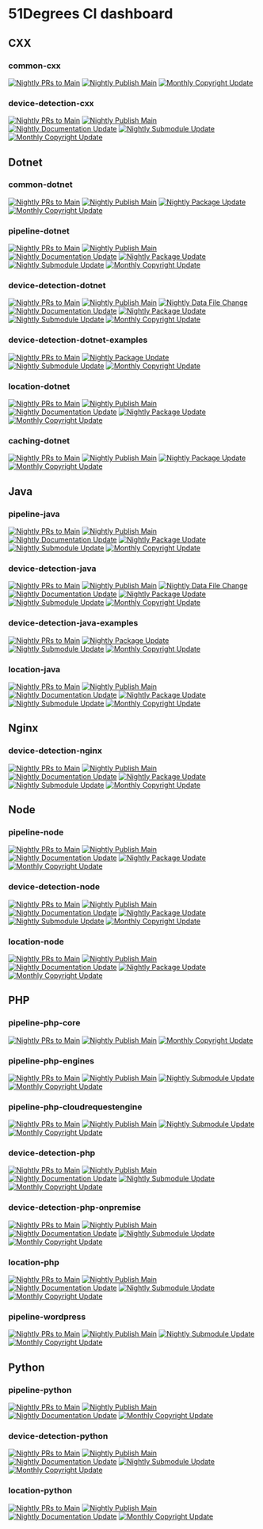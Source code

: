 51Degrees CI dashboard
======================

## CXX

### common-cxx
[![Nightly PRs to Main](https://github.com/51Degrees/common-cxx/actions/workflows/nightly-prs-to-main.yml/badge.svg)](https://github.com/51Degrees/common-cxx/actions/workflows/nightly-prs-to-main.yml)
[![Nightly Publish Main](https://github.com/51Degrees/common-cxx/actions/workflows/nightly-publish-main.yml/badge.svg)](https://github.com/51Degrees/common-cxx/actions/workflows/nightly-publish-main.yml)
[![Monthly Copyright Update](https://github.com/51Degrees/common-cxx/actions/workflows/monthly-copyright-update.yml/badge.svg)](https://github.com/51Degrees/common-cxx/actions/workflows/monthly-copyright-update.yml)

### device-detection-cxx
[![Nightly PRs to Main](https://github.com/51Degrees/device-detection-cxx/actions/workflows/nightly-prs-to-main.yml/badge.svg)](https://github.com/51Degrees/device-detection-cxx/actions/workflows/nightly-prs-to-main.yml)
[![Nightly Publish Main](https://github.com/51Degrees/device-detection-cxx/actions/workflows/nightly-publish-main.yml/badge.svg)](https://github.com/51Degrees/device-detection-cxx/actions/workflows/nightly-publish-main.yml)
[![Nightly Documentation Update](https://github.com/51Degrees/device-detection-cxx/actions/workflows/nightly-documentation-update.yml/badge.svg)](https://github.com/51Degrees/device-detection-cxx/actions/workflows/nightly-documentation-update.yml)
[![Nightly Submodule Update](https://github.com/51Degrees/device-detection-cxx/actions/workflows/nightly-submodule-update.yml/badge.svg)](https://github.com/51Degrees/device-detection-cxx/actions/workflows/nightly-submodule-update.yml)
[![Monthly Copyright Update](https://github.com/51Degrees/device-detection-cxx/actions/workflows/monthly-copyright-update.yml/badge.svg)](https://github.com/51Degrees/device-detection-cxx/actions/workflows/monthly-copyright-update.yml)

## Dotnet

### common-dotnet
[![Nightly PRs to Main](https://github.com/51Degrees/common-dotnet/actions/workflows/nightly-prs-to-main.yml/badge.svg)](https://github.com/51Degrees/common-dotnet/actions/workflows/nightly-prs-to-main.yml)
[![Nightly Publish Main](https://github.com/51Degrees/common-dotnet/actions/workflows/nightly-publish-main.yml/badge.svg)](https://github.com/51Degrees/common-dotnet/actions/workflows/nightly-publish-main.yml)
[![Nightly Package Update](https://github.com/51Degrees/common-dotnet/actions/workflows/nightly-package-update.yml/badge.svg)](https://github.com/51Degrees/common-dotnet/actions/workflows/nightly-package-update.yml)
[![Monthly Copyright Update](https://github.com/51Degrees/common-dotnet/actions/workflows/monthly-copyright-update.yml/badge.svg)](https://github.com/51Degrees/common-dotnet/actions/workflows/monthly-copyright-update.yml)

### pipeline-dotnet
[![Nightly PRs to Main](https://github.com/51Degrees/pipeline-dotnet/actions/workflows/nightly-prs-to-main.yml/badge.svg)](https://github.com/51Degrees/pipeline-dotnet/actions/workflows/nightly-prs-to-main.yml)
[![Nightly Publish Main](https://github.com/51Degrees/pipeline-dotnet/actions/workflows/nightly-publish-main.yml/badge.svg)](https://github.com/51Degrees/pipeline-dotnet/actions/workflows/nightly-publish-main.yml)
[![Nightly Documentation Update](https://github.com/51Degrees/pipeline-dotnet/actions/workflows/nightly-documentation-update.yml/badge.svg)](https://github.com/51Degrees/pipeline-dotnet/actions/workflows/nightly-documentation-update.yml)
[![Nightly Package Update](https://github.com/51Degrees/pipeline-dotnet/actions/workflows/nightly-package-update.yml/badge.svg)](https://github.com/51Degrees/pipeline-dotnet/actions/workflows/nightly-package-update.yml)
[![Nightly Submodule Update](https://github.com/51Degrees/pipeline-dotnet/actions/workflows/nightly-submodule-update.yml/badge.svg)](https://github.com/51Degrees/pipeline-dotnet/actions/workflows/nightly-submodule-update.yml)
[![Monthly Copyright Update](https://github.com/51Degrees/pipeline-dotnet/actions/workflows/monthly-copyright-update.yml/badge.svg)](https://github.com/51Degrees/pipeline-dotnet/actions/workflows/monthly-copyright-update.yml)

### device-detection-dotnet
[![Nightly PRs to Main](https://github.com/51Degrees/device-detection-dotnet/actions/workflows/nightly-prs-to-main.yml/badge.svg)](https://github.com/51Degrees/device-detection-dotnet/actions/workflows/nightly-prs-to-main.yml)
[![Nightly Publish Main](https://github.com/51Degrees/device-detection-dotnet/actions/workflows/nightly-publish-main.yml/badge.svg)](https://github.com/51Degrees/device-detection-dotnet/actions/workflows/nightly-publish-main.yml)
[![Nightly Data File Change](https://github.com/51Degrees/device-detection-dotnet/actions/workflows/nightly-data-file-change.yml/badge.svg)](https://github.com/51Degrees/device-detection-dotnet/actions/workflows/nightly-data-file-change.yml)
[![Nightly Documentation Update](https://github.com/51Degrees/device-detection-dotnet/actions/workflows/nightly-documentation-update.yml/badge.svg)](https://github.com/51Degrees/device-detection-dotnet/actions/workflows/nightly-documentation-update.yml)
[![Nightly Package Update](https://github.com/51Degrees/device-detection-dotnet/actions/workflows/nightly-package-update.yml/badge.svg)](https://github.com/51Degrees/device-detection-dotnet/actions/workflows/nightly-package-update.yml)
[![Nightly Submodule Update](https://github.com/51Degrees/device-detection-dotnet/actions/workflows/nightly-submodule-update.yml/badge.svg)](https://github.com/51Degrees/device-detection-dotnet/actions/workflows/nightly-submodule-update.yml)
[![Monthly Copyright Update](https://github.com/51Degrees/device-detection-dotnet/actions/workflows/monthly-copyright-update.yml/badge.svg)](https://github.com/51Degrees/device-detection-dotnet/actions/workflows/monthly-copyright-update.yml)

### device-detection-dotnet-examples
[![Nightly PRs to Main](https://github.com/51Degrees/device-detection-dotnet-examples/actions/workflows/nightly-prs-to-main.yml/badge.svg)](https://github.com/51Degrees/device-detection-dotnet-examples/actions/workflows/nightly-prs-to-main.yml)
[![Nightly Package Update](https://github.com/51Degrees/device-detection-dotnet-examples/actions/workflows/nightly-package-update.yml/badge.svg)](https://github.com/51Degrees/device-detection-dotnet-examples/actions/workflows/nightly-package-update.yml)
[![Nightly Submodule Update](https://github.com/51Degrees/device-detection-dotnet-examples/actions/workflows/nightly-submodule-update.yml/badge.svg)](https://github.com/51Degrees/device-detection-dotnet-examples/actions/workflows/nightly-submodule-update.yml)
[![Monthly Copyright Update](https://github.com/51Degrees/device-detection-dotnet-examples/actions/workflows/monthly-copyright-update.yml/badge.svg)](https://github.com/51Degrees/device-detection-dotnet-examples/actions/workflows/monthly-copyright-update.yml)

### location-dotnet
[![Nightly PRs to Main](https://github.com/51Degrees/location-dotnet/actions/workflows/nightly-prs-to-main.yml/badge.svg)](https://github.com/51Degrees/location-dotnet/actions/workflows/nightly-prs-to-main.yml)
[![Nightly Publish Main](https://github.com/51Degrees/location-dotnet/actions/workflows/nightly-publish-main.yml/badge.svg)](https://github.com/51Degrees/location-dotnet/actions/workflows/nightly-publish-main.yml)
[![Nightly Documentation Update](https://github.com/51Degrees/location-dotnet/actions/workflows/nightly-documentation-update.yml/badge.svg)](https://github.com/51Degrees/location-dotnet/actions/workflows/nightly-documentation-update.yml)
[![Nightly Package Update](https://github.com/51Degrees/location-dotnet/actions/workflows/nightly-package-update.yml/badge.svg)](https://github.com/51Degrees/location-dotnet/actions/workflows/nightly-package-update.yml)
[![Monthly Copyright Update](https://github.com/51Degrees/location-dotnet/actions/workflows/monthly-copyright-update.yml/badge.svg)](https://github.com/51Degrees/location-dotnet/actions/workflows/monthly-copyright-update.yml)

### caching-dotnet
[![Nightly PRs to Main](https://github.com/51Degrees/caching-dotnet/actions/workflows/nightly-prs-to-main.yml/badge.svg)](https://github.com/51Degrees/caching-dotnet/actions/workflows/nightly-prs-to-main.yml)
[![Nightly Publish Main](https://github.com/51Degrees/caching-dotnet/actions/workflows/nightly-publish-main.yml/badge.svg)](https://github.com/51Degrees/caching-dotnet/actions/workflows/nightly-publish-main.yml)
[![Nightly Package Update](https://github.com/51Degrees/caching-dotnet/actions/workflows/nightly-package-update.yml/badge.svg)](https://github.com/51Degrees/caching-dotnet/actions/workflows/nightly-package-update.yml)
[![Monthly Copyright Update](https://github.com/51Degrees/caching-dotnet/actions/workflows/monthly-copyright-update.yml/badge.svg)](https://github.com/51Degrees/caching-dotnet/actions/workflows/monthly-copyright-update.yml)

## Java

### pipeline-java
[![Nightly PRs to Main](https://github.com/51Degrees/pipeline-java/actions/workflows/nightly-prs-to-main.yml/badge.svg)](https://github.com/51Degrees/pipeline-java/actions/workflows/nightly-prs-to-main.yml)
[![Nightly Publish Main](https://github.com/51Degrees/pipeline-java/actions/workflows/nightly-publish-main.yml/badge.svg)](https://github.com/51Degrees/pipeline-java/actions/workflows/nightly-publish-main.yml)
[![Nightly Documentation Update](https://github.com/51Degrees/pipeline-java/actions/workflows/nightly-documentation-update.yml/badge.svg)](https://github.com/51Degrees/pipeline-java/actions/workflows/nightly-documentation-update.yml)
[![Nightly Package Update](https://github.com/51Degrees/pipeline-java/actions/workflows/nightly-package-update.yml/badge.svg)](https://github.com/51Degrees/pipeline-java/actions/workflows/nightly-package-update.yml)
[![Nightly Submodule Update](https://github.com/51Degrees/pipeline-java/actions/workflows/nightly-submodule-update.yml/badge.svg)](https://github.com/51Degrees/pipeline-java/actions/workflows/nightly-submodule-update.yml)
[![Monthly Copyright Update](https://github.com/51Degrees/pipeline-java/actions/workflows/monthly-copyright-update.yml/badge.svg)](https://github.com/51Degrees/pipeline-java/actions/workflows/monthly-copyright-update.yml)

### device-detection-java
[![Nightly PRs to Main](https://github.com/51Degrees/device-detection-java/actions/workflows/nightly-prs-to-main.yml/badge.svg)](https://github.com/51Degrees/device-detection-java/actions/workflows/nightly-prs-to-main.yml)
[![Nightly Publish Main](https://github.com/51Degrees/device-detection-java/actions/workflows/nightly-publish-main.yml/badge.svg)](https://github.com/51Degrees/device-detection-java/actions/workflows/nightly-publish-main.yml)
[![Nightly Data File Change](https://github.com/51Degrees/device-detection-java/actions/workflows/nightly-data-file-change.yml/badge.svg)](https://github.com/51Degrees/device-detection-java/actions/workflows/nightly-data-file-change.yml)
[![Nightly Documentation Update](https://github.com/51Degrees/device-detection-java/actions/workflows/nightly-documentation-update.yml/badge.svg)](https://github.com/51Degrees/device-detection-java/actions/workflows/nightly-documentation-update.yml)
[![Nightly Package Update](https://github.com/51Degrees/device-detection-java/actions/workflows/nightly-package-update.yml/badge.svg)](https://github.com/51Degrees/device-detection-java/actions/workflows/nightly-package-update.yml)
[![Nightly Submodule Update](https://github.com/51Degrees/device-detection-java/actions/workflows/nightly-submodule-update.yml/badge.svg)](https://github.com/51Degrees/device-detection-java/actions/workflows/nightly-submodule-update.yml)
[![Monthly Copyright Update](https://github.com/51Degrees/device-detection-java/actions/workflows/monthly-copyright-update.yml/badge.svg)](https://github.com/51Degrees/device-detection-java/actions/workflows/monthly-copyright-update.yml)

### device-detection-java-examples
[![Nightly PRs to Main](https://github.com/51Degrees/device-detection-java-examples/actions/workflows/nightly-prs-to-main.yml/badge.svg)](https://github.com/51Degrees/device-detection-java-examples/actions/workflows/nightly-prs-to-main.yml)
[![Nightly Package Update](https://github.com/51Degrees/device-detection-java-examples/actions/workflows/nightly-package-update.yml/badge.svg)](https://github.com/51Degrees/device-detection-java-examples/actions/workflows/nightly-package-update.yml)
[![Nightly Submodule Update](https://github.com/51Degrees/device-detection-java-examples/actions/workflows/nightly-submodule-update.yml/badge.svg)](https://github.com/51Degrees/device-detection-java-examples/actions/workflows/nightly-submodule-update.yml)
[![Monthly Copyright Update](https://github.com/51Degrees/device-detection-java-examples/actions/workflows/monthly-copyright-update.yml/badge.svg)](https://github.com/51Degrees/device-detection-java-examples/actions/workflows/monthly-copyright-update.yml)

### location-java
[![Nightly PRs to Main](https://github.com/51Degrees/location-java/actions/workflows/nightly-prs-to-main.yml/badge.svg)](https://github.com/51Degrees/location-java/actions/workflows/nightly-prs-to-main.yml)
[![Nightly Publish Main](https://github.com/51Degrees/location-java/actions/workflows/nightly-publish-main.yml/badge.svg)](https://github.com/51Degrees/location-java/actions/workflows/nightly-publish-main.yml)
[![Nightly Documentation Update](https://github.com/51Degrees/location-java/actions/workflows/nightly-documentation-update.yml/badge.svg)](https://github.com/51Degrees/location-java/actions/workflows/nightly-documentation-update.yml)
[![Nightly Package Update](https://github.com/51Degrees/location-java/actions/workflows/nightly-package-update.yml/badge.svg)](https://github.com/51Degrees/location-java/actions/workflows/nightly-package-update.yml)
[![Nightly Submodule Update](https://github.com/51Degrees/location-java/actions/workflows/nightly-submodule-update.yml/badge.svg)](https://github.com/51Degrees/location-java/actions/workflows/nightly-submodule-update.yml)
[![Monthly Copyright Update](https://github.com/51Degrees/location-java/actions/workflows/monthly-copyright-update.yml/badge.svg)](https://github.com/51Degrees/location-java/actions/workflows/monthly-copyright-update.yml)

## Nginx

### device-detection-nginx
[![Nightly PRs to Main](https://github.com/51Degrees/device-detection-nginx/actions/workflows/nightly-pr-to-main.yml/badge.svg)](https://github.com/51Degrees/device-detection-nginx/actions/workflows/nightly-pr-to-main.yml)
[![Nightly Publish Main](https://github.com/51Degrees/device-detection-nginx/actions/workflows/nightly-publish-main.yml/badge.svg)](https://github.com/51Degrees/device-detection-nginx/actions/workflows/nightly-publish-main.yml)
[![Nightly Documentation Update](https://github.com/51Degrees/device-detection-nginx/actions/workflows/nightly-documentation-update.yml/badge.svg)](https://github.com/51Degrees/device-detection-nginx/actions/workflows/nightly-documentation-update.yml)
[![Nightly Package Update](https://github.com/51Degrees/device-detection-nginx/actions/workflows/nightly-package-update.yml/badge.svg)](https://github.com/51Degrees/device-detection-nginx/actions/workflows/nightly-package-update.yml)
[![Nightly Submodule Update](https://github.com/51Degrees/device-detection-nginx/actions/workflows/nightly-submodule-update.yml/badge.svg)](https://github.com/51Degrees/device-detection-nginx/actions/workflows/nightly-submodule-update.yml)
[![Monthly Copyright Update](https://github.com/51Degrees/device-detection-nginx/actions/workflows/monthly-copyright-update.yml/badge.svg)](https://github.com/51Degrees/device-detection-nginx/actions/workflows/monthly-copyright-update.yml)

## Node

### pipeline-node
[![Nightly PRs to Main](https://github.com/51Degrees/pipeline-node/actions/workflows/nightly-prs-to-main.yml/badge.svg)](https://github.com/51Degrees/pipeline-node/actions/workflows/nightly-prs-to-main.yml)
[![Nightly Publish Main](https://github.com/51Degrees/pipeline-node/actions/workflows/nightly-publish-to-main.yml/badge.svg)](https://github.com/51Degrees/pipeline-node/actions/workflows/nightly-publish-to-main.yml)
[![Nightly Documentation Update](https://github.com/51Degrees/pipeline-node/actions/workflows/nightly-documentation-update.yml/badge.svg)](https://github.com/51Degrees/pipeline-node/actions/workflows/nightly-documentation-update.yml)
[![Nightly Package Update](https://github.com/51Degrees/pipeline-node/actions/workflows/nightly-package-update.yml/badge.svg)](https://github.com/51Degrees/pipeline-node/actions/workflows/nightly-package-update.yml)
[![Monthly Copyright Update](https://github.com/51Degrees/pipeline-node/actions/workflows/monthly-copyright-update.yml/badge.svg)](https://github.com/51Degrees/pipeline-node/actions/workflows/monthly-copyright-update.yml)

### device-detection-node
[![Nightly PRs to Main](https://github.com/51Degrees/device-detection-node/actions/workflows/nightly-prs-to-main.yml/badge.svg)](https://github.com/51Degrees/device-detection-node/actions/workflows/nightly-prs-to-main.yml)
[![Nightly Publish Main](https://github.com/51Degrees/device-detection-node/actions/workflows/nightly-publish-main.yml/badge.svg)](https://github.com/51Degrees/device-detection-node/actions/workflows/nightly-publish-main.yml)
[![Nightly Documentation Update](https://github.com/51Degrees/device-detection-node/actions/workflows/nightly-documentation-update.yml/badge.svg)](https://github.com/51Degrees/device-detection-node/actions/workflows/nightly-documentation-update.yml)
[![Nightly Package Update](https://github.com/51Degrees/device-detection-node/actions/workflows/nightly-package-update.yml/badge.svg)](https://github.com/51Degrees/device-detection-node/actions/workflows/nightly-package-update.yml)
[![Nightly Submodule Update](https://github.com/51Degrees/device-detection-node/actions/workflows/nightly-submodule-update.yml/badge.svg)](https://github.com/51Degrees/device-detection-node/actions/workflows/nightly-submodule-update.yml)
[![Monthly Copyright Update](https://github.com/51Degrees/device-detection-node/actions/workflows/monthly-copyright-update.yml/badge.svg)](https://github.com/51Degrees/device-detection-node/actions/workflows/monthly-copyright-update.yml)

### location-node
[![Nightly PRs to Main](https://github.com/51Degrees/location-node/actions/workflows/nightly-prs-to-main.yml/badge.svg)](https://github.com/51Degrees/location-node/actions/workflows/nightly-prs-to-main.yml)
[![Nightly Publish Main](https://github.com/51Degrees/location-node/actions/workflows/nightly-publish-to-main.yml/badge.svg)](https://github.com/51Degrees/location-node/actions/workflows/nightly-publish-to-main.yml)
[![Nightly Documentation Update](https://github.com/51Degrees/location-node/actions/workflows/nightly-documentation-update.yml/badge.svg)](https://github.com/51Degrees/location-node/actions/workflows/nightly-documentation-update.yml)
[![Nightly Package Update](https://github.com/51Degrees/location-node/actions/workflows/nightly-package-update.yml/badge.svg)](https://github.com/51Degrees/location-node/actions/workflows/nightly-package-update.yml)
[![Monthly Copyright Update](https://github.com/51Degrees/location-node/actions/workflows/monthly-copyright-update.yml/badge.svg)](https://github.com/51Degrees/location-node/actions/workflows/monthly-copyright-update.yml)

## PHP

### pipeline-php-core
[![Nightly PRs to Main](https://github.com/51Degrees/pipeline-php-core/actions/workflows/nightly-prs-to-main.yml/badge.svg)](https://github.com/51Degrees/pipeline-php-core/actions/workflows/nightly-prs-to-main.yml)
[![Nightly Publish Main](https://github.com/51Degrees/pipeline-php-core/actions/workflows/nightly-publish-main.yml/badge.svg)](https://github.com/51Degrees/pipeline-php-core/actions/workflows/nightly-publish-main.yml)
[![Monthly Copyright Update](https://github.com/51Degrees/pipeline-php-core/actions/workflows/monthly-copyright-update.yml/badge.svg)](https://github.com/51Degrees/pipeline-php-core/actions/workflows/monthly-copyright-update.yml)

### pipeline-php-engines
[![Nightly PRs to Main](https://github.com/51Degrees/pipeline-php-engines/actions/workflows/nightly-prs-to-main.yml/badge.svg)](https://github.com/51Degrees/pipeline-php-engines/actions/workflows/nightly-prs-to-main.yml)
[![Nightly Publish Main](https://github.com/51Degrees/pipeline-php-engines/actions/workflows/nightly-publish-main.yml/badge.svg)](https://github.com/51Degrees/pipeline-php-engines/actions/workflows/nightly-publish-main.yml)
[![Nightly Submodule Update](https://github.com/51Degrees/pipeline-php-engines/actions/workflows/nightly-submodule-update.yml/badge.svg)](https://github.com/51Degrees/pipeline-php-engines/actions/workflows/nightly-submodule-update.yml)
[![Monthly Copyright Update](https://github.com/51Degrees/pipeline-php-engines/actions/workflows/monthly-copyright-update.yml/badge.svg)](https://github.com/51Degrees/pipeline-php-engines/actions/workflows/monthly-copyright-update.yml)

### pipeline-php-cloudrequestengine
[![Nightly PRs to Main](https://github.com/51Degrees/pipeline-php-cloudrequestengine/actions/workflows/nightly-prs-to-main.yml/badge.svg)](https://github.com/51Degrees/pipeline-php-cloudrequestengine/actions/workflows/nightly-prs-to-main.yml)
[![Nightly Publish Main](https://github.com/51Degrees/pipeline-php-cloudrequestengine/actions/workflows/nightly-publish-main.yml/badge.svg)](https://github.com/51Degrees/pipeline-php-cloudrequestengine/actions/workflows/nightly-publish-main.yml)
[![Nightly Submodule Update](https://github.com/51Degrees/pipeline-php-cloudrequestengine/actions/workflows/nightly-submodule-update.yml/badge.svg)](https://github.com/51Degrees/pipeline-php-cloudrequestengine/actions/workflows/nightly-submodule-update.yml)
[![Monthly Copyright Update](https://github.com/51Degrees/pipeline-php-cloudrequestengine/actions/workflows/monthly-copyright-update.yml/badge.svg)](https://github.com/51Degrees/pipeline-php-cloudrequestengine/actions/workflows/monthly-copyright-update.yml)

### device-detection-php
[![Nightly PRs to Main](https://github.com/51Degrees/device-detection-php/actions/workflows/nightly-prs-to-main.yml/badge.svg)](https://github.com/51Degrees/device-detection-php/actions/workflows/nightly-prs-to-main.yml)
[![Nightly Publish Main](https://github.com/51Degrees/device-detection-php/actions/workflows/nightly-publish-main.yml/badge.svg)](https://github.com/51Degrees/device-detection-php/actions/workflows/nightly-publish-main.yml)
[![Nightly Documentation Update](https://github.com/51Degrees/device-detection-php/actions/workflows/nightly-documentation-update.yml/badge.svg)](https://github.com/51Degrees/device-detection-php/actions/workflows/nightly-documentation-update.yml)
[![Nightly Submodule Update](https://github.com/51Degrees/device-detection-php/actions/workflows/nightly-submodule-update.yml/badge.svg)](https://github.com/51Degrees/device-detection-php/actions/workflows/nightly-submodule-update.yml)
[![Monthly Copyright Update](https://github.com/51Degrees/device-detection-php/actions/workflows/monthly-copyright-update.yml/badge.svg)](https://github.com/51Degrees/device-detection-php/actions/workflows/monthly-copyright-update.yml)

### device-detection-php-onpremise
[![Nightly PRs to Main](https://github.com/51Degrees/device-detection-php-onpremise/actions/workflows/nightly-prs-to-main.yml/badge.svg)](https://github.com/51Degrees/device-detection-php-onpremise/actions/workflows/nightly-prs-to-main.yml)
[![Nightly Publish Main](https://github.com/51Degrees/device-detection-php-onpremise/actions/workflows/nightly-publish-main.yml/badge.svg)](https://github.com/51Degrees/device-detection-php-onpremise/actions/workflows/nightly-publish-main.yml)
[![Nightly Documentation Update](https://github.com/51Degrees/device-detection-php-onpremise/actions/workflows/nightly-documentation-update.yml/badge.svg)](https://github.com/51Degrees/device-detection-php-onpremise/actions/workflows/nightly-documentation-update.yml)
[![Nightly Submodule Update](https://github.com/51Degrees/device-detection-php-onpremise/actions/workflows/nightly-submodule-update.yml/badge.svg)](https://github.com/51Degrees/device-detection-php-onpremise/actions/workflows/nightly-submodule-update.yml)
[![Monthly Copyright Update](https://github.com/51Degrees/device-detection-php-onpremise/actions/workflows/monthly-copyright-update.yml/badge.svg)](https://github.com/51Degrees/device-detection-php-onpremise/actions/workflows/monthly-copyright-update.yml)

### location-php
[![Nightly PRs to Main](https://github.com/51Degrees/location-php/actions/workflows/nightly-prs-to-main.yml/badge.svg)](https://github.com/51Degrees/location-php/actions/workflows/nightly-prs-to-main.yml)
[![Nightly Publish Main](https://github.com/51Degrees/location-php/actions/workflows/nightly-publish-main.yml/badge.svg)](https://github.com/51Degrees/location-php/actions/workflows/nightly-publish-main.yml)
[![Nightly Documentation Update](https://github.com/51Degrees/location-php/actions/workflows/nightly-documentation-update.yml/badge.svg)](https://github.com/51Degrees/location-php/actions/workflows/nightly-documentation-update.yml)
[![Nightly Submodule Update](https://github.com/51Degrees/location-php/actions/workflows/nightly-submodule-update.yml/badge.svg)](https://github.com/51Degrees/location-php/actions/workflows/nightly-submodule-update.yml)
[![Monthly Copyright Update](https://github.com/51Degrees/location-php/actions/workflows/monthly-copyright-update.yml/badge.svg)](https://github.com/51Degrees/location-php/actions/workflows/monthly-copyright-update.yml)

### pipeline-wordpress
[![Nightly PRs to Main](https://github.com/51Degrees/pipeline-wordpress/actions/workflows/nightly-prs-to-main.yml/badge.svg)](https://github.com/51Degrees/pipeline-wordpress/actions/workflows/nightly-prs-to-main.yml)
[![Nightly Publish Main](https://github.com/51Degrees/pipeline-wordpress/actions/workflows/nightly-publish-main.yml/badge.svg)](https://github.com/51Degrees/pipeline-wordpress/actions/workflows/nightly-publish-main.yml)
[![Nightly Submodule Update](https://github.com/51Degrees/pipeline-wordpress/actions/workflows/nightly-submodule-update.yml/badge.svg)](https://github.com/51Degrees/pipeline-wordpress/actions/workflows/nightly-submodule-update.yml)
[![Monthly Copyright Update](https://github.com/51Degrees/pipeline-wordpress/actions/workflows/monthly-copyright-update.yml/badge.svg)](https://github.com/51Degrees/pipeline-wordpress/actions/workflows/monthly-copyright-update.yml)

## Python

### pipeline-python
[![Nightly PRs to Main](https://github.com/51Degrees/pipeline-python/actions/workflows/nightly-prs-to-main.yml/badge.svg)](https://github.com/51Degrees/pipeline-python/actions/workflows/nightly-prs-to-main.yml)
[![Nightly Publish Main](https://github.com/51Degrees/pipeline-python/actions/workflows/nightly-publish-main.yml/badge.svg)](https://github.com/51Degrees/pipeline-python/actions/workflows/nightly-publish-main.yml)
[![Nightly Documentation Update](https://github.com/51Degrees/pipeline-python/actions/workflows/nightly-documentation-update.yml/badge.svg)](https://github.com/51Degrees/pipeline-python/actions/workflows/nightly-documentation-update.yml)
[![Monthly Copyright Update](https://github.com/51Degrees/pipeline-python/actions/workflows/monthly-copyright-update.yml/badge.svg)](https://github.com/51Degrees/pipeline-python/actions/workflows/monthly-copyright-update.yml)

### device-detection-python
[![Nightly PRs to Main](https://github.com/51Degrees/device-detection-python/actions/workflows/nightly-prs-to-main.yml/badge.svg)](https://github.com/51Degrees/device-detection-python/actions/workflows/nightly-prs-to-main.yml)
[![Nightly Publish Main](https://github.com/51Degrees/device-detection-python/actions/workflows/nightly-publish-main.yml/badge.svg)](https://github.com/51Degrees/device-detection-python/actions/workflows/nightly-publish-main.yml)
[![Nightly Documentation Update](https://github.com/51Degrees/device-detection-python/actions/workflows/nightly-documentation-update.yml/badge.svg)](https://github.com/51Degrees/device-detection-python/actions/workflows/nightly-documentation-update.yml)
[![Nightly Submodule Update](https://github.com/51Degrees/device-detection-python/actions/workflows/nightly-submodule-update.yml/badge.svg)](https://github.com/51Degrees/device-detection-python/actions/workflows/nightly-submodule-update.yml)
[![Monthly Copyright Update](https://github.com/51Degrees/device-detection-python/actions/workflows/monthly-copyright-update.yml/badge.svg)](https://github.com/51Degrees/device-detection-python/actions/workflows/monthly-copyright-update.yml)

### location-python
[![Nightly PRs to Main](https://github.com/51Degrees/location-python/actions/workflows/nightly-prs-to-main.yml/badge.svg)](https://github.com/51Degrees/location-python/actions/workflows/nightly-prs-to-main.yml)
[![Nightly Publish Main](https://github.com/51Degrees/location-python/actions/workflows/nightly-publish-main.yml/badge.svg)](https://github.com/51Degrees/location-python/actions/workflows/nightly-publish-main.yml)
[![Nightly Documentation Update](https://github.com/51Degrees/location-python/actions/workflows/nightly-documentation-update.yml/badge.svg)](https://github.com/51Degrees/location-python/actions/workflows/nightly-documentation-update.yml)
[![Monthly Copyright Update](https://github.com/51Degrees/location-python/actions/workflows/monthly-copyright-update.yml/badge.svg)](https://github.com/51Degrees/location-python/actions/workflows/monthly-copyright-update.yml)
